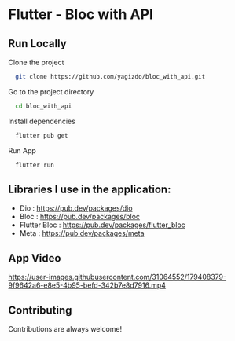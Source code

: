 # Flutter - Bloc with API


## Run Locally

Clone the project

```bash
  git clone https://github.com/yagizdo/bloc_with_api.git
```

Go to the project directory

```bash
  cd bloc_with_api
```

Install dependencies

```bash
  flutter pub get
```

Run App

```bash
  flutter run
```

##  Libraries I use in the application:
- Dio : https://pub.dev/packages/dio
- Bloc : https://pub.dev/packages/bloc
- Flutter Bloc : https://pub.dev/packages/flutter_bloc
- Meta : https://pub.dev/packages/meta

## App Video

https://user-images.githubusercontent.com/31064552/179408379-9f9642a6-e8e5-4b95-befd-342b7e8d7916.mp4



## Contributing

Contributions are always welcome!
